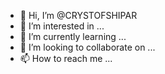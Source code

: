 - 👋 Hi, I’m @CRYSTOFSHIPAR
- 👀 I’m interested in ...
- 🌱 I’m currently learning ...
- 💞️ I’m looking to collaborate on ...
- 📫 How to reach me ...

<!---
CRYSTOFSHIPAR/CRYSTOFSHIPAR is a ✨ special ✨ repository because its `README.md` (this file) appears on your GitHub profile.
You can click the Preview link to take a look at your changes.
--->
